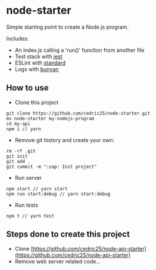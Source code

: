 # node-starter

Simple starting point to create a Node.js program.

Includes:
 - An index.js calling a 'run()' function from another file
 - Test stack with [jest](https://facebook.github.io/jest/)
 - ESLint with [standard](https://standardjs.com/)
 - Logs with [bunyan](https://github.com/trentm/node-bunyan)

## How to use

 - Clone this project
```
git clone https://github.com/cedric25/node-starter.git
mv node-starter my-nodejs-program
cd my-api
npm i // yarn
```

 - Remove git history and create your own:
```
rm -rf .git
git init
git add .
git commit -m ":zap: Init project"
```

 - Run server
```
npm start // yarn start
npm run start:debug // yarn start:debug
```

 - Run tests
```
npm t // yarn test
```

## Steps done to create this project

 - Clone [https://github.com/cedric25/node-api-starter](https://github.com/cedric25/node-api-starter)
 - Remove web server related code...
